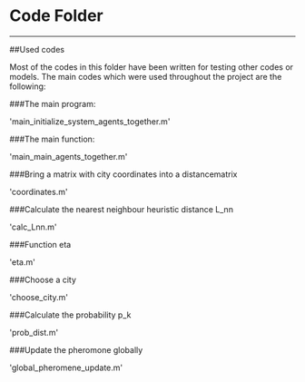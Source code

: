 # Code Folder 
--------------------------------------------------------------------------
##Used codes

Most of the codes in this folder have been written for testing other codes or models. 
The main codes which were used throughout the project are the following:

###The main program: 

'main_initialize_system_agents_together.m'

###The main function:

'main_main_agents_together.m'

###Bring a matrix with city coordinates into a distancematrix

'coordinates.m'

###Calculate the nearest neighbour heuristic distance L_nn

'calc_Lnn.m'

###Function eta

'eta.m'

###Choose a city

'choose_city.m'

###Calculate the probability p_k

'prob_dist.m'

###Update the pheromone globally

'global_pheromene_update.m'

